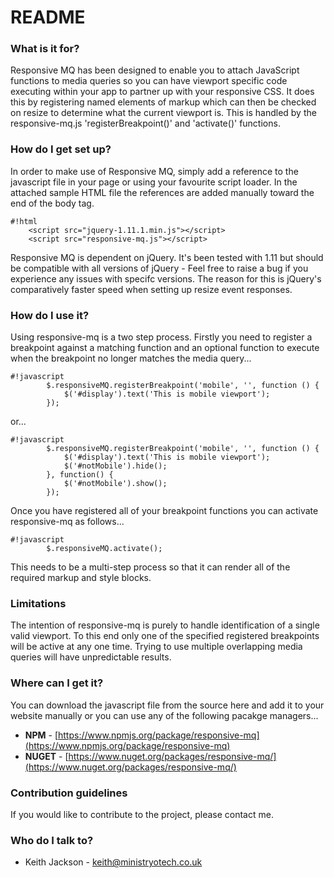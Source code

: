 # README #

### What is it for? ###
Responsive MQ has been designed to enable you to attach JavaScript functions to media queries so you can have viewport specific code executing within your app to partner up with your responsive CSS. It does this by registering named elements of markup which can then be checked on resize to determine what the current viewport is. This is handled by the responsive-mq.js 'registerBreakpoint()' and 'activate()' functions.

### How do I get set up? ###
In order to make use of Responsive MQ, simply add a reference to the javascript file in your page or using your favourite script loader.
In the attached sample HTML file the references are added manually toward the end of the body tag.

```
#!html
    <script src="jquery-1.11.1.min.js"></script>
    <script src="responsive-mq.js"></script>
```

Responsive MQ is dependent on jQuery. It's been tested with 1.11 but should be compatible with all versions of jQuery - Feel free to raise a bug if you experience any issues with specifc versions. The reason for this is jQuery's comparatively faster speed when setting up resize event responses.

### How do I use it? ###
Using responsive-mq is a two step process. Firstly you need to register a breakpoint against a matching function and an optional function to execute when the breakpoint no longer matches the media query...
```
#!javascript
        $.responsiveMQ.registerBreakpoint('mobile', '', function () {
            $('#display').text('This is mobile viewport');
        });
```
or...
```
#!javascript
        $.responsiveMQ.registerBreakpoint('mobile', '', function () {
            $('#display').text('This is mobile viewport');
            $('#notMobile').hide();
        }, function() {
            $('#notMobile').show();
        });
```
Once you have registered all of your breakpoint functions you can activate responsive-mq as follows...
```
#!javascript
        $.responsiveMQ.activate();
```
This needs to be a multi-step process so that it can render all of the required markup and style blocks.

### Limitations ###
The intention of responsive-mq is purely to handle identification of a single valid viewport. To this end only one of the specified registered breakpoints will be active at any one time. Trying to use multiple overlapping media queries will have unpredictable results.

### Where can I get it? ###
You can download the javascript file from the source here and add it to your website manually or you can use any of the following pacakge managers...

- **NPM** - [https://www.npmjs.org/package/responsive-mq](https://www.npmjs.org/package/responsive-mq)
- **NUGET** - [https://www.nuget.org/packages/responsive-mq/](https://www.nuget.org/packages/responsive-mq/)

### Contribution guidelines ###
If you would like to contribute to the project, please contact me.

### Who do I talk to? ###
* Keith Jackson - keith@ministryotech.co.uk